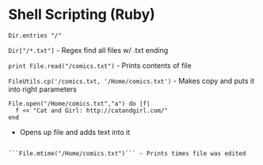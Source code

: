 # Shell Scripting (Ruby)

```Dir.entries "/"```

```Dir["/*.txt"]``` - Regex find all files w/ .txt ending

```print File.read("/comics.txt")``` - Prints contents of file

```FileUtils.cp('/comics.txt, '/Home/comics.txt')``` - Makes copy and puts it into right parameters

```
File.open("/Home/comics.txt","a") do |f|
  f << "Cat and Girl: http://catandgirl.com/"
end
```

- Opens up file and adds text into it

```

```File.mtime("/Home/comics.txt")``` - Prints times file was edited
